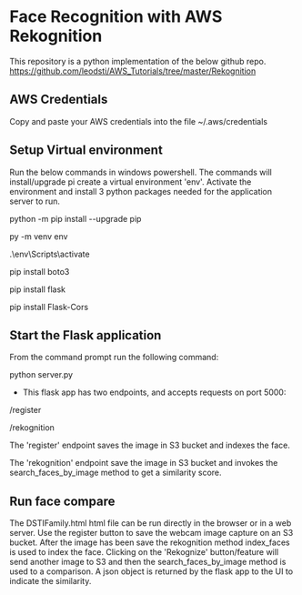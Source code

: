 # Face Recognition with AWS Rekognition
This repository is a python implementation of the below github repo. 
https://github.com/leodsti/AWS_Tutorials/tree/master/Rekognition

## AWS Credentials
Copy and paste your AWS credentials into the file ~/.aws/credentials

## Setup Virtual environment
Run the below commands in windows powershell. The commands will install/upgrade pi create a virtual environment 'env'. Activate the environment and install 3 python packages needed for the application server to run.

python -m pip install --upgrade pip

py -m venv env

.\env\Scripts\activate

pip install boto3

pip install flask

pip install Flask-Cors

## Start the Flask application
From the command prompt run the following command:

python server.py

- This flask app has two endpoints, and accepts requests on port 5000:

/register

/rekognition

The 'register' endpoint saves the image in S3 bucket and indexes the face.

The 'rekognition' endpoint save the image in S3 bucket and invokes the search_faces_by_image method to get a similarity score.

## Run face compare
The DSTIFamily.html html file can be run directly in the browser or in a web server. Use the register button to save the webcam image capture on an S3 bucket. After the image has been save the rekognition method index_faces is used to index the face. Clicking on the 'Rekognize' button/feature will send another image to S3 and then the search_faces_by_image method is used to a comparison. A  json object is returned by the flask app to the UI to indicate the similarity.
